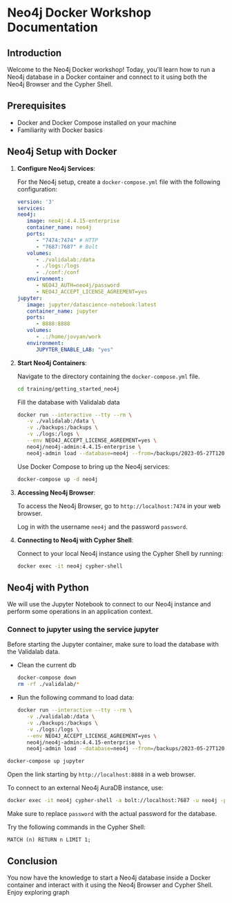 # Neo4j Docker Workshop Documentation

## Introduction

Welcome to the Neo4j Docker workshop! Today, you'll learn how to run a Neo4j database in a Docker container and connect to it using both the Neo4j Browser and the Cypher Shell.

## Prerequisites

- Docker and Docker Compose installed on your machine
- Familiarity with Docker basics

## Neo4j Setup with Docker

1. **Configure Neo4j Services**:

   For the Neo4j setup, create a `docker-compose.yml` file with the following configuration:

   ```yaml
   version: '3'
   services:
   neo4j:
      image: neo4j:4.4.15-enterprise
      container_name: neo4j
      ports:
         - "7474:7474" # HTTP
         - "7687:7687" # Bolt
      volumes:
         - ./validalab:/data
         - ./logs:/logs
         - ./conf:/conf
      environment:
         - NEO4J_AUTH=neo4j/password
         - NEO4J_ACCEPT_LICENSE_AGREEMENT=yes
   jupyter:
      image: jupyter/datascience-notebook:latest
      container_name: jupyter
      ports:
         - 8888:8888
      volumes:
         - .:/home/jovyan/work
      environment:
         JUPYTER_ENABLE_LAB: "yes"
   ```

2. **Start Neo4j Containers**:

   Navigate to the directory containing the `docker-compose.yml` file.
   ```sh
   cd training/getting_started_neo4j
   ```

   Fill the database with Validalab data
   ```sh
   docker run --interactive --tty --rm \
      -v ./validalab:/data \
      -v ./backups:/backups \
      -v ./logs:/logs \
      --env NEO4J_ACCEPT_LICENSE_AGREEMENT=yes \
      neo4j/neo4j-admin:4.4.15-enterprise \
      neo4j-admin load --database=neo4j --from=/backups/2023-05-27T120002.dump 
   ```
   Use Docker Compose to bring up the Neo4j services:

   ```sh
   docker-compose up -d neo4j
   ```

3. **Accessing Neo4j Browser**:

   To access the Neo4j Browser, go to `http://localhost:7474` in your web browser. 
   
   Log in with the username `neo4j` and the password `password`.

4. **Connecting to Neo4j with Cypher Shell**:

   Connect to your local Neo4j instance using the Cypher Shell by running:

   ```sh
   docker exec -it neo4j cypher-shell
   ```
## Neo4j with Python

We will use the Jupyter Notebook to connect to our Neo4j instance and perform some operations in an application context.

### Connect to jupyter using the service jupyter

Before starting the Jupyter container, make sure to load the database with the Validalab data.

- Clean the current db
   ```sh
   docker-compose down
   rm -rf ./validalab/*
   ```
   
- Run the following command to load data:
   ```sh
   docker run --interactive --tty --rm \
      -v ./validalab:/data \
      -v ./backups:/backups \
      -v ./logs:/logs \
      --env NEO4J_ACCEPT_LICENSE_AGREEMENT=yes \
      neo4j/neo4j-admin:4.4.15-enterprise \
      neo4j-admin load --database=neo4j --from=/backups/2023-05-27T120002.dump 
   ```

```sh
docker-compose up jupyter
``` 
Open the link starting by `http://localhost:8888` in a web browser.

   To connect to an external Neo4j AuraDB instance, use:

   ```sh
   docker exec -it neo4j cypher-shell -a bolt://localhost:7687 -u neo4j -p password
   ```

   Make sure to replace `password` with the actual password for the database.

   Try the following commands in the Cypher Shell:

   ```cypher
   MATCH (n) RETURN n LIMIT 1;
   ```



## Conclusion

You now have the knowledge to start a Neo4j database inside a Docker container and interact with it using the Neo4j Browser and Cypher Shell. Enjoy exploring graph


